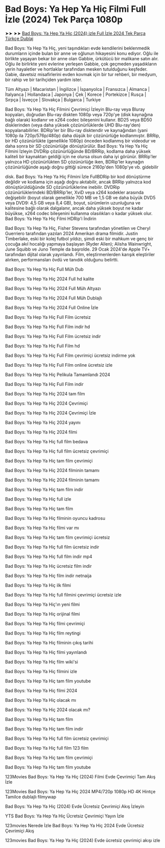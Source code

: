 # Bad Boys: Ya Hep Ya Hiç Filmi Full İzle (2024) Tek Parça 1080p

 ➤➤  ➤➤ [Bad Boys: Ya Hep Ya Hiç (2024) izle Full İzle 2024 Tek Parça Türkçe Dublaj](https://t.co/yp0A8L4saP)

Bad Boys: Ya Hep Ya Hiç, yeni taşındıkları evde kendilerini beklenmedik durumların içinde bulan bir anne ve oğlunun hikayesini konu ediyor. Oğlu ile birlikte yaşayan bekar bir anne olan Gabbie, ürkütücü bir malikane satın alır. Oğlu ile birlirkte yeni evlerine yerleşen Gabbie, çok geçmeden yaşadıkların yerin hayaletler ve hortlaklar tarafından mesken tutulduğunu keşfeder. Gabie, davetsiz misafirlerini evden kovmak için bir tur rehberi, bir medyum, bir rahip ve bir tarihçiden yardım ister.

Tüm Altyazı | Macaristan | İngilizce | İspanyolca | Fransızca | Almanca | İtalyanca | Hollandaca | Japonya | Çek | Korece | Portekizce | Rusça | Sırpça | İsveççe | Slovakça | Bulgarca | Turkiye

Bad Boys: Ya Hep Ya Hiç Filmini Çevrimiçi İzleyin Blu-ray veya Bluray kopyaları, doğrudan Blu-ray diskten 1080p veya 720p'ye (disk kaynağına bağlı olarak) kodlanır ve x264 codec bileşenini kullanır. BD25 veya BD50 disklerinden (veya daha yüksek çözünürlüklerde UHD Blu-ray'den) kopyalanabilirler. BDRip'ler bir Blu-ray disktendir ve kaynağından (yani 1080p ila 720p/576p/480p) daha düşük bir çözünürlüğe kodlanmıştır. BRRip, bir HD çözünürlükte (genellikle 1080p) önceden kodlanmış bir videodur ve daha sonra bir SD çözünürlüğe dönüştürülür. Bad Boys: Ya Hep Ya Hiç Filmini İzleyin DVDRip çözünürlüğünde BD/BRRip, kodlama daha yüksek kaliteli bir kaynaktan geldiği için ne olursa olsun daha iyi görünür. BRRip'ler yalnızca HD çözünürlükten SD çözünürlüğe iken, BDRip'ler kaynağın çözünürlüğünde aşağı doğru gittiği sürece 2160p'den 1080p'ye vb. gidebilir



disk. Bad Boys: Ya Hep Ya Hiç Filmini İzle FullBDRip bir kod dönüştürme değildir ve kodlama için aşağı doğru akıtabilir, ancak BRRip yalnızca kod dönüştürüldüğünde SD çözünürlüklerine inebilir. DVDRip çözünürlüklerindeki BD/BRRip'ler, XviD veya x264 kodekler arasında değişebilir (boyut olarak genellikle 700 MB ve 1,5 GB ve daha büyük DVD5 veya DVD9: 4,5 GB veya 8,4 GB), boyut, sürümlerin uzunluğuna ve kalitesine bağlı olarak dalgalanır, ancak daha yüksek boyut ne kadar büyükse, x264 codec bileşenini kullanma olasılıkları o kadar yüksek olur. Bad Boys: Ya Hep Ya Hiç Filmi HDRip'i İndirin



Bad Boys: Ya Hep Ya Hiç, Fisher Stevens tarafından yönetilen ve Cheryl Guerriero tarafından yazılan 2024 Amerikan drama filmidir. Justin Timberlake, eski bir kolej futbol yıldızı, şimdi eski bir mahkum ve genç bir çocuğa akıl hocalığı yapmaya başlayan (Ryder Allen); Alisha Wainwright, June Squibb ve Juno Temple da başrolde. 29 Ocak 2024'de Apple TV+ tarafından dijital olarak yayınlandı. Film, eleştirmenlerden karışık eleştiriler alırken, performansları övdü ve tanıdık olduğunu belirtti.




Bad Boys: Ya Hep Ya Hiç Full Müh Dub


Bad Boys: Ya Hep Ya Hiç 2024 Full hd kalite


Bad Boys: Ya Hep Ya Hiç 2024 Full Müh Altyazı


Bad Boys: Ya Hep Ya Hiç 2024 Full Müh Dublajlı


Bad Boys: Ya Hep Ya Hiç 2024 Full Online İzle


Bad Boys: Ya Hep Ya Hiç Full Film ücretsiz


Bad Boys: Ya Hep Ya Hiç Full Film indir hd


Bad Boys: Ya Hep Ya Hiç Full Film ücretsiz indir


Bad Boys: Ya Hep Ya Hiç Full Film hd


Bad Boys: Ya Hep Ya Hiç Full Film çevrimiçi ücretsiz indirme yok


Bad Boys: Ya Hep Ya Hiç Full Film online ücretsiz izle


Bad Boys: Ya Hep Ya Hiç Pelikula Tamamlandı 2024


Bad Boys: Ya Hep Ya Hiç Full Film indir


Bad Boys: Ya Hep Ya Hiç 2024 tam film


Bad Boys: Ya Hep Ya Hiç 2024 Çevrimiçi


Bad Boys: Ya Hep Ya Hiç 2024 Çevrimiçi İzle


Bad Boys: Ya Hep Ya Hiç 2024 yayını


Bad Boys: Ya Hep Ya Hiç 2024 filmi


Bad Boys: Ya Hep Ya Hiç full film bedava


Bad Boys: Ya Hep Ya Hiç full film ücretsiz çevrimiçi


Bad Boys: Ya Hep Ya Hiç tam film çevrimiçi


Bad Boys: Ya Hep Ya Hiç 2024 filminin tamamı


Bad Boys: Ya Hep Ya Hiç 2024 filminin tamamı


Bad Boys: Ya Hep Ya Hiç tam film indir


Bad Boys: Ya Hep Ya Hiç full izle


Bad Boys: Ya Hep Ya Hiç tam film


Bad Boys: Ya Hep Ya Hiç filminin oyuncu kadrosu


Bad Boys: Ya Hep Ya Hiç filmi var mı


Bad Boys: Ya Hep Ya Hiç tam film çevrimiçi ücretsiz


Bad Boys: Ya Hep Ya Hiç full film ücretsiz indir


Bad Boys: Ya Hep Ya Hiç full film indir mp4


Bad Boys: Ya Hep Ya Hiç ücretsiz film indir


Bad Boys: Ya Hep Ya Hiç film indir netnaija


Bad Boys: Ya Hep Ya Hiç ilk filmi


Bad Boys: Ya Hep Ya Hiç full filmini çevrimiçi ücretsiz izle


Bad Boys: Ya Hep Ya Hiç'ın yeni filmi


Bad Boys: Ya Hep Ya Hiç orijinal filmi


Bad Boys: Ya Hep Ya Hiç filmi çevrimiçi


Bad Boys: Ya Hep Ya Hiç film reytingi


Bad Boys: Ya Hep Ya Hiç filminin çıkış tarihi


Bad Boys: Ya Hep Ya Hiç filmi yayınlandı


Bad Boys: Ya Hep Ya Hiç film wiki'si


Bad Boys: Ya Hep Ya Hiç filmini izle


Bad Boys: Ya Hep Ya Hiç tam film youtube


Bad Boys: Ya Hep Ya Hiç filmi 2024


Bad Boys: Ya Hep Ya Hiç olacak mı


Bad Boys: Ya Hep Ya Hiç 2024 olacak mı?


Bad Boys: Ya Hep Ya Hiç tam film


Bad Boys: Ya Hep Ya Hiç tam film indir


Bad Boys: Ya Hep Ya Hiç full film ücretsiz çevrimiçi


Bad Boys: Ya Hep Ya Hiç full film 123 film


Bad Boys: Ya Hep Ya Hiç tam film çevrimiçi


Bad Boys: Ya Hep Ya Hiç tam film youtube


123Movies Bad Boys: Ya Hep Ya Hiç (2024) Filmi Evde Çevrimiçi Tam Akış İzle


123Movies Bad Boys: Ya Hep Ya Hiç 2024 MP4/720p 1080p HD 4K Hintçe Tamilce dublajlı filmywap


Bad Boys: Ya Hep Ya Hiç (2024) Evde Ücretsiz Çevrimiçi Akış İzleyin


YTS Bad Boys: Ya Hep Ya Hiç Ücretsiz Çevrimiçi Yayın İzle


123movies Nerede İzle Bad Boys: Ya Hep Ya Hiç 2024 Evde Ücretsiz Çevrimiçi Akış


123movies Bad Boys: Ya Hep Ya Hiç (2024) Evde ücretsiz çevrimiçi akışı izle
